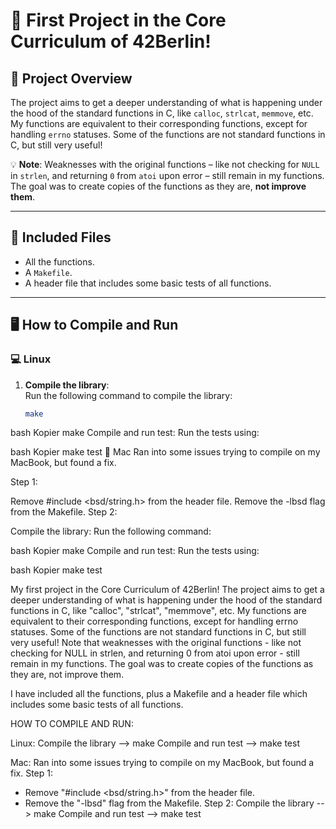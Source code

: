 # 🎉 **First Project in the Core Curriculum of 42Berlin!**

## 🚀 **Project Overview**  
The project aims to get a deeper understanding of what is happening under the hood of the standard functions in C, like `calloc`, `strlcat`, `memmove`, etc. My functions are equivalent to their corresponding functions, except for handling `errno` statuses. Some of the functions are not standard functions in C, but still very useful!  

💡 **Note**: Weaknesses with the original functions – like not checking for `NULL` in `strlen`, and returning `0` from `atoi` upon error – still remain in my functions. The goal was to create copies of the functions as they are, **not improve them**.

---

## 🧰 **Included Files**  
- All the functions.
- A `Makefile`.
- A header file that includes some basic tests of all functions.

---

## 🖥️ **How to Compile and Run**  

### 💻 **Linux**  
1. **Compile the library**:  
   Run the following command to compile the library:  
   ```bash
   make

bash
Kopier
make
Compile and run test:
Run the tests using:

bash
Kopier
make test
🍏 Mac
Ran into some issues trying to compile on my MacBook, but found a fix.

Step 1:

Remove #include <bsd/string.h> from the header file.
Remove the -lbsd flag from the Makefile.
Step 2:

Compile the library:
Run the following command:

bash
Kopier
make
Compile and run test:
Run the tests using:

bash
Kopier
make test


My first project in the Core Curriculum of 42Berlin!
The project aims to get a deeper understanding of what is happening under the hood
of the standard functions in C, like "calloc", "strlcat", "memmove", etc.
My functions are equivalent to their corresponding functions, except for 
handling errno statuses.
Some of the functions are not standard functions in C, but still very useful!
Note that weaknesses with the original functions - like not checking for NULL in strlen, and
returning 0 from atoi upon error - still remain in my functions. The goal was to create
copies of the functions as they are, not improve them.

I have included all the functions, plus a Makefile and a header file which includes some basic tests of all functions.

HOW TO COMPILE AND RUN:

Linux:
Compile the library --> make
Compile and run test --> make test

Mac:
Ran into some issues trying to compile on my MacBook, but found a fix.
Step 1:
- Remove "#include <bsd/string.h>" from the header file.
- Remove the "-lbsd" flag from the Makefile.
Step 2:
Compile the library --> make
Compile and run test --> make test
